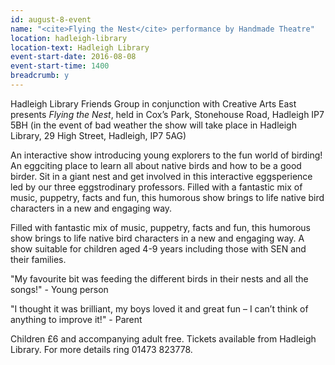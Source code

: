 ```yaml
---
id: august-8-event
name: "<cite>Flying the Nest</cite> performance by Handmade Theatre"
location: hadleigh-library
location-text: Hadleigh Library
event-start-date: 2016-08-08
event-start-time: 1400
breadcrumb: y
---
```

Hadleigh Library Friends Group in conjunction with Creative Arts East presents <cite>Flying the Nest</cite>, held in Cox’s Park, Stonehouse Road, Hadleigh IP7 5BH (in the event of bad weather the show will take place in Hadleigh Library, 29 High Street, Hadleigh, IP7 5AG)

An interactive show introducing young explorers to the fun world of birding! An eggciting place to learn all about native birds and how to be a good birder. Sit in a giant nest and get involved in this interactive eggsperience led by our three eggstrodinary professors. Filled with a fantastic mix of music, puppetry, facts and fun, this humorous show brings to life native bird characters in a new and engaging way.

Filled with fantastic mix of music, puppetry, facts and fun, this humorous show brings to life native bird characters in a new and engaging way.  A show suitable for children aged 4-9 years including those with SEN and their families.

"My favourite bit was feeding the different birds in their nests and all the songs!" - Young person

"I thought it was brilliant, my boys loved it and great fun – I can’t think of anything to improve it!" - Parent

Children £6 and accompanying adult free. Tickets available from Hadleigh Library. For more details ring 01473 823778.

